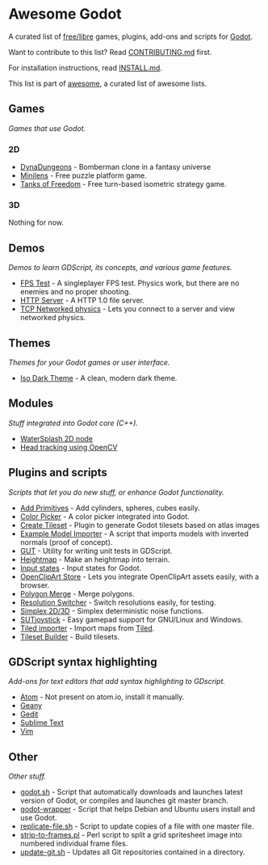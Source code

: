 Awesome Godot
=============

A curated list of [free/libre](https://gnu.org/philosophy/free-sw.html) games, plugins, add-ons and scripts for [Godot](http://godotengine.org).

Want to contribute to this list? Read [CONTRIBUTING.md](https://github.com/Calinou/awesome-godot/blob/master/CONTRIBUTING.md) first.

For installation instructions, read [INSTALL.md](https://github.com/Calinou/awesome-godot/blob/master/INSTALL.md).

This list is part of [awesome](https://github.com/sindresorhus/awesome), a curated list of awesome lists.

Games
-----

*Games that use Godot.*

### 2D

* [DynaDungeons](https://github.com/akien-mga/dynadungeons) - Bomberman clone in a fantasy universe
* [Minilens](http://kobuge-games.github.io/minilens/) - Free puzzle platform game.
* [Tanks of Freedom](https://github.com/w84death/Tanks-of-Freedom) - Free turn-based isometric strategy game.

### 3D

Nothing for now.

Demos
-----

*Demos to learn GDScript, its concepts, and various game features.*

* [FPS Test](https://github.com/Calinou/fps-test) - A singleplayer FPS test. Physics work, but there are no enemies and no proper shooting.
* [HTTP Server](https://github.com/KOBUGE-Games/godot-httpd) - A HTTP 1.0 file server.
* [TCP Networked physics](https://github.com/jrimclean/godot-snapshot-interpolation-demo) - Lets you connect to a server and view networked physics.

Themes
------

*Themes for your Godot games or user interface.*

* [Iso Dark Theme](https://github.com/GalanCM/Iso-Themes) - A clean, modern dark theme.

Modules
-------

*Stuff integrated into Godot core (C++).*

* [WaterSplash 2D node](https://github.com/laverneth/WaterSplash)
* [Head tracking using OpenCV](https://github.com/antarktikali/godot-opencv-gpu-perspective)

Plugins and scripts
-------------------

*Scripts that let you do new stuff, or enhance Godot functionality.*

* [Add Primitives](https://github.com/TheHX/add_primitives) - Add cylinders, spheres, cubes easily.
* [Color Picker](https://github.com/TeddyDD/godot-ColorPicker) - A color picker integrated into Godot.
* [Create Tileset](https://github.com/vinod8990/godot_plugins) - Plugin to generate Godot tilesets based on atlas images
* [Example Model Importer](https://github.com/TheHX/godot_examples) - A script that imports models with inverted normals (proof of concept).
* [GUT](https://bitbucket.org/bitwes/gut/overview) - Utility for writing unit tests in GDScript.
* [Heightmap](https://gist.github.com/TheHX/94a83dea1a0f932d5805) - Make an heightmap into terrain.
* [Input states](http://pastebin.com/LuSg4wY2) - Input states for Godot.
* [OpenClipArt Store](https://github.com/vinod8990/godot_plugins/tree/master/OpenClipArt_Store) - Lets you integrate OpenClipArt assets easily, with a browser.
* [Polygon Merge](https://github.com/ScyDev/Godot-Scripts) - Merge polygons.
* [Resolution Switcher](https://github.com/vinod8990/godot_plugins) - Switch resolutions easily, for testing.
* [Simplex 2D/3D](https://github.com/OvermindDL1/Godot-Helpers) - Simplex deterministic noise functions.
* [SUTjoystick](https://gitlab.com/shine-upon-thee/joystick) - Easy gamepad support for GNU/Linux and Windows.
* [Tiled importer](https://github.com/MrGreenTea/GodotTiledImporter) - Import maps from [Tiled](http://mapeditor.org).
* [Tileset Builder](https://gist.github.com/Calinou/27e979ab0a35500c3381) - Build tilesets.

GDScript syntax highlighting
----------------------------

*Add-ons for text editors that add syntax highlighting to GDscript.*

* [Atom](https://github.com/jlopezcur/language-gdscript) - Not present on atom.io, install it manually.
* [Geany](https://github.com/haimat/GDScript-Geany)
* [Gedit](https://github.com/haimat/GDScript-gedit)
* [Sublime Text](https://github.com/beefsack/GDScript-sublime)
* [Vim](https://github.com/quabug/vim-gdscript)

Other
-----

*Other stuff.*

* [godot.sh](https://github.com/adolson/godot-stuff/blob/master/godot.sh) - Script that automatically downloads and launches latest version of Godot, or compiles and launches git master branch.
* [godot-wrapper](https://github.com/nsrosenqvist/godot-wrapper.git) - Script that helps Debian and Ubuntu users install and use Godot.
* [replicate-file.sh](https://github.com/adolson/godot-stuff/blob/master/replicate-file.sh) - Script to update copies of a file with one master file.
* [strip-to-frames.pl](https://github.com/adolson/godot-stuff/blob/master/strip-to-frames.pl) - Perl script to split a grid spritesheet image into numbered individual frame files.
* [update-git.sh](https://gist.github.com/Calinou/93938dc92484bc5e89f0) - Updates all Git repositories contained in a directory.
